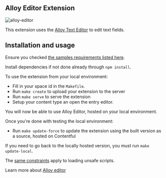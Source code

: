 Alloy Editor Extension
-------------------

![alloy-editor](http://contentful.github.io/extensions/assets/alloy-editor.png)

This extension uses the [Alloy Text Editor][alloy] to edit text fields.

## Installation and usage

Ensure you checked [the samples requirements listed here](../README.md).

Install dependencies if not done already through `npm install`.

To use the extension from your local environment:
* Fill in your space id in the `Makefile`.
* Run `make create` to upload your extension to the server
* Run `make serve` to serve the extension
* Setup your content type an open the entry editor.

You will now be able to use Alloy Editor, hosted on your local environment.

Once you're done with testing the local environment:
* Run `make update-force` to update the extension using the built version as a source, hosted on Contentful

If you need to go back to the locally hosted version, you must run `make update-local`.

The [same constraints](../README.md#debugging-on-your-local-environment) apply to loading unsafe scripts.

Learn more about [Alloy editor][alloy]

[alloy]: http://alloyeditor.com/
